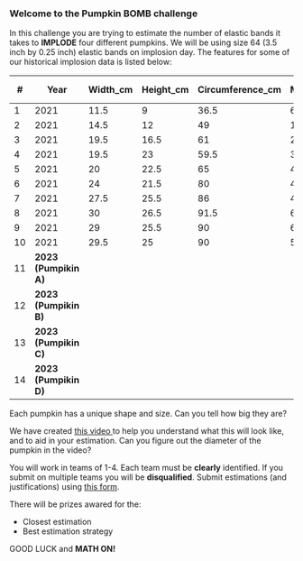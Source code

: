 ### Welcome to the Pumpkin BOMB challenge

In this challenge you are trying to estimate the number of elastic bands it takes to **IMPLODE** four different pumpkins. We will be using size 64 (3.5 inch by 0.25 inch) elastic bands on implosion day. The features for some of our historical implosion data is listed below: 

| #   | Year | Width_cm | Height_cm | Circumference_cm | Mass_g | State | Elastics | Elastic Size |
| --- | ---- | -------- | --------- | ---------------- | ------ | ----- | -------- | ------------ |
| 1   | 2021 | 11.5     | 9         | 36.5             | 600    | 1     | 247      | 64           |
| 2   | 2021 | 14.5     | 12        | 49               | 1400   | 1     | 373      | 64           |
| 3   | 2021 | 19.5     | 16.5      | 61               | 2100   | 0.4   | 68       | 64           |
| 4   | 2021 | 19.5     | 23        | 59.5             | 3400   | 1     | 239      | 64           |
| 5   | 2021 | 20       | 22.5      | 65               | 4025   | 1     | 285      | 64           |
| 6   | 2021 | 24       | 21.5      | 80               | 4575   | 1     | 214      | 64           |
| 7   | 2021 | 27.5     | 25.5      | 86               | 4500   | 1     | 174      | 64           |
| 8   | 2021 | 30       | 26.5      | 91.5             | 6000   | 0.8   | 184      | 64           |
| 9   | 2021 | 29       | 25.5      | 90               | 6000   | 1     | 231      | 64           |
| 10  | 2021 | 29.5     | 25        | 90               | 5500   | 1     | 189      | 64           |
| 11  | **2023 (Pumpikin A)** |          |           |                  |        |       |          |              |
| 12  | **2023 (Pumpikin B)** |          |           |                  |        |       |          |              |
| 13  | **2023 (Pumpikin C)** |          |           |                  |        |       |          |              |
| 14  | **2023 (Pumpikin D)** |          |           |                  |        |       |          |              |

Each pumpkin has a unique shape and size. Can you tell how big they are? 

We have created <a href="https://drive.google.com/file/d/1YJOabLfp-1xUdJ0rJRpUtZUwLfkyxJCw/view?usp=sharing"> this video </a> to help you understand what this will look like, and to aid in your estimation. Can you figure out the diameter of the pumpkin in the video? 

You will work in teams of 1-4. Each team must be **clearly** identified. If you submit on multiple teams you will be **disqualified**. Submit estimations (and justifications) using <a href="https://docs.google.com/forms/d/e/1FAIpQLScYvUw0pf3RL44HbeIg2dF3PVjdkYKmFR5zs3R9aRcPOPwQOw/viewform?usp=sf_link"> this form</a>.  

There will be prizes awared for the: 
* Closest estimation 
* Best estimation strategy 

GOOD LUCK and **MATH ON!** 

<!--
### RESULTS 
Check out <a href="https://drive.google.com/file/d/14eTkhJX0YxVpIDKtIBcO2I2xVMjszutn/view?usp=sharing"> this video</a>. --> 



